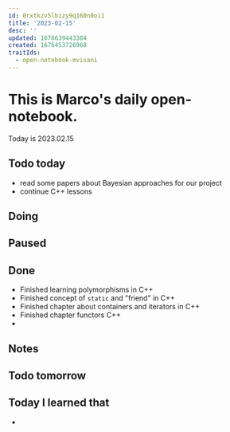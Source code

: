 ```yaml
---
id: 0rxtkzv5lbizy9q160n0oi1
title: '2023-02-15'
desc: ''
updated: 1676639443384
created: 1676453726968
traitIds:
  - open-notebook-mvisani
---
```

# This is Marco's daily open-notebook.

Today is 2023.02.15

## Todo today
* read some papers about Bayesian approaches for our project
* continue C++ lessons 

## Doing

## Paused

## Done
* Finished learning polymorphisms in C++
* Finished concept of `static` and "friend" in C++
* Finished chapter about containers and iterators in C++
* Finished chapter functors C++
* 

## Notes

## Todo tomorrow

###
###
###


## Today I learned that

- 
